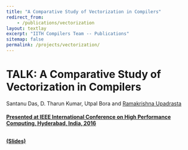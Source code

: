 ```yaml
---
title: "A Comparative Study of Vectorization in Compilers"
redirect_from:
    - /publications/vectorization
layout: textlay
excerpt: "IITH Compilers Team -- Publications"
sitemap: false
permalink: /projects/vectorization/
---
```



<div class="container-fluid" style="height:100%; width:100%"> 
<h1>TALK: A Comparative Study of Vectorization in Compilers</h1>
<p>Santanu Das, D. Tharun Kumar, Utpal Bora and <a href="https://www.iith.ac.in/~ramakrishna" target="_blank">Ramakrishna Upadrasta</p>
<h4> Presented at <a href="https://www.computer.org/csdl/proceedings/hipcw/2016/12OmNBRbknQ">IEEE International Conference on High Performance Computing, Hyderabad, India, 2016
</a>
 </h4>

<br>

 <div style="position:relative; top:-25px;">
 <h4><a href="https://drive.google.com/file/d/1eeNd8hTIcDWJDKQhMb4xNoYcGRcRXq4d/view?usp=sharing" target="_blank">(Slides)</a>
 </h4>

 <br>     
<p> </p>
<br>
</div>
